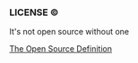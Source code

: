 ### LICENSE ©️

It's not open source without one

[The Open Source Definition](https://opensource.org/osd)
